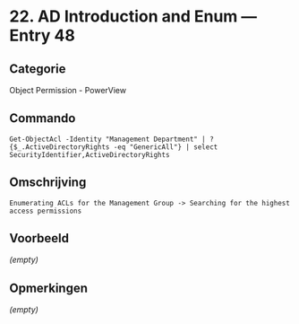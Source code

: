 # 22. AD Introduction and Enum — Entry 48

## Categorie

Object Permission - PowerView

## Commando

```
Get-ObjectAcl -Identity "Management Department" | ? {$_.ActiveDirectoryRights -eq "GenericAll"} | select SecurityIdentifier,ActiveDirectoryRights
```

## Omschrijving

```
Enumerating ACLs for the Management Group -> Searching for the highest access permissions
```

## Voorbeeld

_(empty)_

## Opmerkingen

_(empty)_

